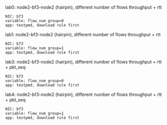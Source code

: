 lab0:
    node2-bf3-node2 (hairpin), different number of flows
    throughput + rtt

    NIC: bf3
    variable: flow_num group=0
    app: testpmd, download rule first 

lab1:
    node2-bf3-node2 (hairpin), different number of flows
    throughput + rtt

    NIC: bf3
    variable: flow_num group=1
    app: testpmd, download rule first 

lab3:
    node2-bf3-node2 (hairpin), different number of flows
    throughput + rtt + pkt_seq

    NIC: bf3
    variable: flow_num group=0
    app: testpmd, download rule first 

lab4:
    node2-bf3-node2 (hairpin), different number of flows
    throughput + rtt + pkt_seq

    NIC: bf3
    variable: flow_num group=1
    app: testpmd, download rule first 